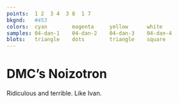 ```yaml
---
points:  1 2  3 4  3 8  1 7
bkgnd:   #453
colors:  cyan        magenta     yellow      white
samples: 04-dan-1    04-dan-2    04-dan-3    04-dan-4
blots:   triangle    dots        triangle    square
---
```


DMC’s Noizotron
===============

Ridiculous and terrible. Like Ivan. 